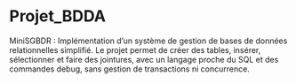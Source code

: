 # Projet_BDDA
MiniSGBDR : Implémentation d’un système de gestion de bases de données relationnelles simplifié. Le projet permet de créer des tables, insérer, sélectionner et faire des jointures, avec un langage proche du SQL et des commandes debug, sans gestion de transactions ni concurrence.
